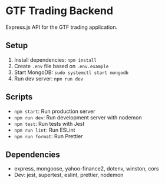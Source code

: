 # GTF Trading Backend

Express.js API for the GTF trading application.

## Setup
1. Install dependencies: `npm install`
2. Create `.env` file based on `.env.example`
3. Start MongoDB: `sudo systemctl start mongodb`
4. Run dev server: `npm run dev`

## Scripts
- `npm start`: Run production server
- `npm run dev`: Run development server with nodemon
- `npm test`: Run tests with Jest
- `npm run lint`: Run ESLint
- `npm run format`: Run Prettier

## Dependencies
- express, mongoose, yahoo-finance2, dotenv, winston, cors
- Dev: jest, supertest, eslint, prettier, nodemon
